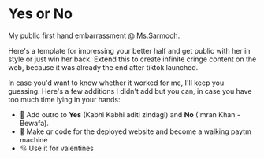 # Yes or No

My public first hand embarrassment @ [Ms.Sarmooh](https://www.himanshuc3.github.io/Ms.Sarmooh/).

Here's a template for impressing your better half and get public with her in style or just win her back. Extend this to create infinite cringe content on the web, because it was already the end after tiktok launched. 

In case you'd want to know whether it worked for me, I'll keep you guessing. Here's a few additions I didn't add but you can, in case you have too much time lying in your hands:
- 🎸 Add outro to **Yes** (Kabhi Kabhi aditi zindagi) and **No** (Imran Khan - Bewafa).
- 👕 Make qr code for the deployed website and become a walking paytm machine
- 💘 Use it for valentines
